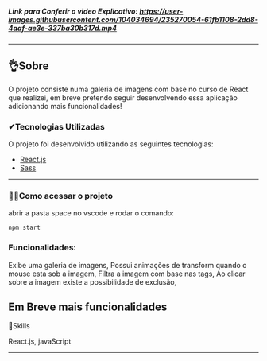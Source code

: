 ##### Link para Conferir o video Explicativo: https://user-images.githubusercontent.com/104034694/235270054-61fb1108-2dd8-4aaf-ae3e-337ba30b317d.mp4





---
##   👌Sobre
O projeto consiste numa galeria de imagens com base no curso de React que realizei, em breve pretendo seguir desenvolvendo essa aplicação adicionando mais funcionalidades! 

###  ✔Tecnologias Utilizadas
O projeto foi desenvolvido utilizando as seguintes tecnologias:
- [React.js](https://www.alura.com.br/)
- [Sass](https://www.alura.com.br/)


---
###    🐱‍🏍Como acessar o projeto
abrir a pasta space no vscode e
rodar o comando:

```
npm start

```
###     Funcionalidades:
Exibe uma galeria de imagens,
Possui animações de transform quando o mouse esta sob a imagem,
Filtra a imagem com base nas tags,
Ao clicar sobre a imagem existe a possibilidade de exclusão,


##     Em Breve mais funcionalidades




🦾Skills

 React.js, javaScript



---

